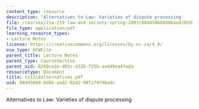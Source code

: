 ```yaml
---
content_type: resource
description: 'Alternatives to Law: Varieties of dispute processing'
file: /courses/21a-219-law-and-society-spring-2003/88d458608d8baad202d290f2f9706a9c_ln1314alternatives.pdf
file_type: application/pdf
learning_resource_types:
- Lecture Notes
license: https://creativecommons.org/licenses/by-nc-sa/4.0/
ocw_type: OCWFile
parent_title: Lecture Notes
parent_type: CourseSection
parent_uid: 0260ce2e-d02c-d32b-725b-aa449ea47eda
resourcetype: Document
title: ln1314alternatives.pdf
uid: 88d45860-8d8b-aad2-02d2-90f2f9706a9c
---
```

Alternatives to Law: Varieties of dispute processing